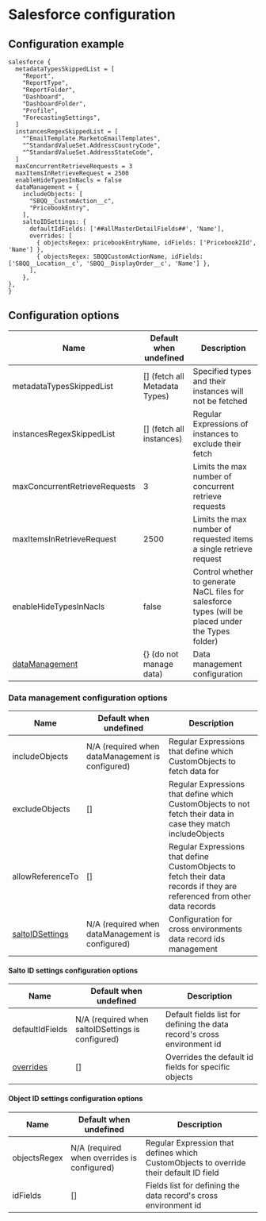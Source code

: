 # Salesforce configuration
## Configuration example
```hcl
salesforce {
  metadataTypesSkippedList = [
    "Report",
    "ReportType",
    "ReportFolder",
    "Dashboard",
    "DashboardFolder",
    "Profile",
    "ForecastingSettings",
  ]
  instancesRegexSkippedList = [
    "^EmailTemplate.MarketoEmailTemplates",
    "^StandardValueSet.AddressCountryCode",
    "^StandardValueSet.AddressStateCode",
  ]
  maxConcurrentRetrieveRequests = 3
  maxItemsInRetrieveRequest = 2500
  enableHideTypesInNacls = false
  dataManagement = {
    includeObjects: [
      "SBQQ__CustomAction__c",
      "PricebookEntry",
    ],
    saltoIDSettings: {
      defaultIdFields: ['##allMasterDetailFields##', 'Name'],
      overrides: [
        { objectsRegex: pricebookEntryName, idFields: ['Pricebook2Id', 'Name'] },
        { objectsRegex: SBQQCustomActionName, idFields: ['SBQQ__Location__c', 'SBQQ__DisplayOrder__c', 'Name'] },
      ],
    },
},
}
```

## Configuration options

| Name                                                     | Default when undefined        | Description
| ---------------------------------------------------------| ------------------------------| -----------
| metadataTypesSkippedList                                 | [] (fetch all Metadata Types) | Specified types and their instances will not be fetched
| instancesRegexSkippedList                                | [] (fetch all instances)      | Regular Expressions of instances to exclude their fetch
| maxConcurrentRetrieveRequests                            | 3                             | Limits the max number of concurrent retrieve requests
| maxItemsInRetrieveRequest                                | 2500                          | Limits the max number of requested items a single retrieve request
| enableHideTypesInNacls                                   | false                         | Control whether to generate NaCL files for salesforce types (will be placed under the Types folder)
| [dataManagement](#data-management-configuration-options) | {} (do not manage data)       | Data management configuration 

### Data management configuration options

| Name                                                        | Default when undefined                           | Description
| ------------------------------------------------------------| -------------------------------------------------| -----------
| includeObjects                                              | N/A (required when dataManagement is configured) | Regular Expressions that define which CustomObjects to fetch data for
| excludeObjects                                              | []                                               | Regular Expressions that define which CustomObjects to not fetch their data in case they match includeObjects
| allowReferenceTo                                            | []                                               | Regular Expressions that define CustomObjects to fetch their data records if they are referenced from other data records
| [saltoIDSettings](#salto-id-settings-configuration-options) | N/A (required when dataManagement is configured) | Configuration for cross environments data record ids management 

#### Salto ID settings configuration options

| Name                                                   | Default when undefined                            | Description
| -------------------------------------------------------| --------------------------------------------------| -----------
| defaultIdFields                                        | N/A (required when saltoIDSettings is configured) | Default fields list for defining the data record's cross environment id
| [overrides](#object-id-settings-configuration-options) | []                                                | Overrides the default id fields for specific objects

#### Object ID settings configuration options

| Name         | Default when undefined                      | Description
| -------------| --------------------------------------------| -----------
| objectsRegex | N/A (required when overrides is configured) | Regular Expression that defines which CustomObjects to override their default ID field
| idFields     | []                                          | Fields list for defining the data record's cross environment id
